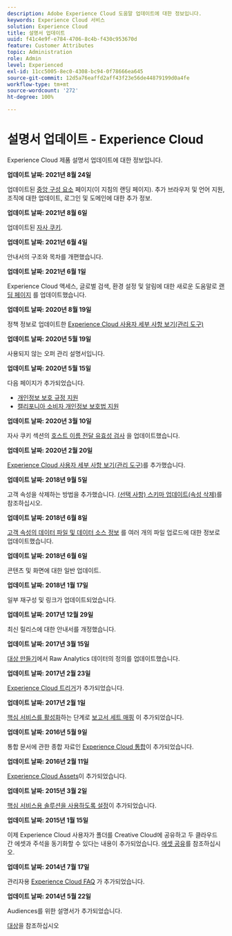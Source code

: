 ```yaml
---
description: Adobe Experience Cloud 도움말 업데이트에 대한 정보입니다.
keywords: Experience Cloud 서비스
solution: Experience Cloud
title: 설명서 업데이트
uuid: f41c4e9f-e784-4706-8c4b-f430c953670d
feature: Customer Attributes
topic: Administration
role: Admin
level: Experienced
exl-id: 11cc5005-8ec0-4308-bc94-0f78666ea645
source-git-commit: 12d5a76eaffd2aff43f23e56de44879199d0a4fe
workflow-type: tm+mt
source-wordcount: '272'
ht-degree: 100%

---
```


# 설명서 업데이트 - Experience Cloud

Experience Cloud 제품 설명서 업데이트에 대한 정보입니다.

**업데이트 날짜: 2021년 8월 24일**

업데이트된 [중앙 구성 요소](experience-cloud.md) 페이지(이 지침의 랜딩 페이지). 추가 브라우저 및 언어 지원, 조직에 대한 업데이트, 로그인 및 도메인에 대한 추가 정보.

**업데이트 날짜: 2021년 8월 6일**

업데이트된 [자사 쿠키](cookies-first-party.md).

**업데이트 날짜: 2021년 6월 4일**

안내서의 구조와 목차를 개편했습니다.

**업데이트 날짜: 2021년 6월 1일**

Experience Cloud 액세스, 글로벌 검색, 환경 설정 및 알림에 대한 새로운 도움말로 [랜딩 페이지](experience-cloud.md) 를 업데이트했습니다.

**업데이트 날짜: 2020년 8월 19일**

정책 정보로 업데이트한 [Experience Cloud 사용자 세부 사항 보기(관리 도구)](admin-tool-experience-cloud.md)

**업데이트 날짜: 2020년 5월 19일**

사용되지 않는 오퍼 관리 설명서입니다.

**업데이트 날짜: 2020년 5월 15일**

다음 페이지가 추가되었습니다.

* [개인정보 보호 규정 지원](gdpr.md)
* [캘리포니아 소비자 개인정보 보호법 지원](ccpa.md)

**업데이트 날짜: 2020년 3월 10일**

자사 쿠키 섹션의 [호스트 이름 전달 유효성 검사](cookies-first-party.md#validate) 을 업데이트했습니다.

**업데이트 날짜: 2020년 2월 20일**

[Experience Cloud 사용자 세부 사항 보기(관리 도구)](admin-tool-experience-cloud.md)를 추가했습니다.

**업데이트 날짜: 2018년 9월 5일**

고객 속성을 삭제하는 방법을 추가했습니다. [(선택 사항) 스키마 업데이트(속성 삭제)](t-crs-usecase.md#task_6568898BB7C44A42ABFB86532B89063C)를 참조하십시오.

**업데이트 날짜: 2018년 6월 8일**

[고객 속성의 데이터 파일 및 데이터 소스 정보](crs-data-file.md#concept_DE908F362DF24172BFEF48E1797DAF19) 를 여러 개의 파일 업로드에 대한 정보로 업데이트했습니다.

**업데이트 날짜: 2018년 6월 6일**

콘텐츠 및 화면에 대한 일반 업데이트.

**업데이트 날짜: 2018년 1월 17일**

일부 재구성 및 링크가 업데이트되었습니다.

**업데이트 날짜: 2017년 12월 29일**

최신 릴리스에 대한 안내서를 개정했습니다.

**업데이트 날짜: 2017년 3월 15일**

[대상 만들기](t-audience-create.md#task_37F407F58BF9459493BB8E968CDFE737)에서 Raw Analytics 데이터의 정의를 업데이트했습니다.

**업데이트 날짜: 2017년 2월 23일**

[Experience Cloud 트리거](triggers.md#concept_887B30241B3E4DB0A2553B2996E2D4FB)가 추가되었습니다.

**업데이트 날짜: 2017년 2월 1일**

[핵심 서비스를 활성화](core-services.md#concept_07ED1D5C64234E77976E6D572E78FB9C)하는 단계로 [보고서 세트 매핑](core-services.md#concept_apg_zq2_rw) 이 추가되었습니다.

**업데이트 날짜: 2016년 5월 9일**

통합 문서에 관한 종합 자료인 [Experience Cloud 통합](marketing-cloud-integrations.md#concept_9E6D3E37D1E3452E8CCCFA92AF034F90)이 추가되었습니다.

**업데이트 날짜: 2016년 2월 11일**

[Experience Cloud Assets](experience-cloud-assets.md#concept_DDA5224C907D4A4F817D795DA0ED64D0)이 추가되었습니다.

**업데이트 날짜: 2015년 3월 2일**

[핵심 서비스용 솔루션을 사용하도록 설정](core-services.md#concept_07ED1D5C64234E77976E6D572E78FB9C)이 추가되었습니다.

**업데이트 날짜: 2015년 1월 15일**

이제 Experience Cloud 사용자가 폴더를 Creative Cloud에 공유하고 두 클라우드 간 에셋과 주석을 동기화할 수 있다는 내용이 추가되었습니다. [에셋 공유](creative-cloud.md#concept_3E5A34C3459047D5965F900788A9BA68)를 참조하십시오.

**업데이트 날짜: 2014년 7월 17일**

관리자용 [Experience Cloud FAQ](faq.md#concept_13219B4E51784577B6FF78AAA203DE91) 가 추가되었습니다.

**업데이트 날짜: 2014년 5월 22일**

Audiences를 위한 설명서가 추가되었습니다.

[대상](audience-library.md#topic_679810123CAA4E0CA4FA3417FB0100C7)을 참조하십시오
